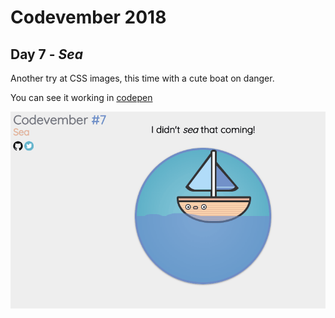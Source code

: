 # Codevember 2018

## Day 7 - *Sea*

Another try at CSS images, this time with a cute boat on danger.

You can see it working in [codepen](https://codepen.io/RominaMartin/full/xQZqyM/)

![](sea.gif)
